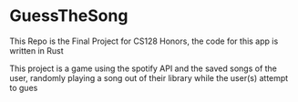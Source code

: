 # GuessTheSong
This Repo is the Final Project for CS128 Honors, the code for this app is written in Rust

This project is a game using the spotify API and the saved songs of the user, randomly playing a song out of their library while the user(s) attempt to gues 





